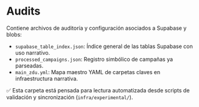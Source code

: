 # Audits

Contiene archivos de auditoría y configuración asociados a Supabase y blobs:

- `supabase_table_index.json`: Índice general de las tablas Supabase con uso narrativo.
- `processed_campaigns.json`: Registro simbólico de campañas ya parseadas.
- `main_zdu.yml`: Mapa maestro YAML de carpetas claves en infraestructura narrativa.

✅ Esta carpeta está pensada para lectura automatizada desde scripts de validación y sincronización (`infra/experimental/`).
